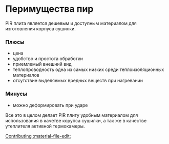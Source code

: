 # Перимущества пир

PIR плита является дешевым и доступным материалом для изготовления корпуса сушилки. 
### Плюсы
- цена
- удобство и простота обработки
- приемлемый внешний вид
- теплопроводность одна из самых низких среди теплоизоляционных материалов
- отсутствие выделяемых вредных веществ при нагревании
### Минусы
- можно деформировать при ударе 

Все это в целом делает PIR плиту удобным материалом для использования в качетве корупса сушилки, а так же в качестве утеплителя активной термокамеры.

[Contributing :material-file-edit:](https://github.com/pavluchenkor/iDryerProject/tree/main/iDryer%20v2/Hardware/PIR%20Box%20v2) 
